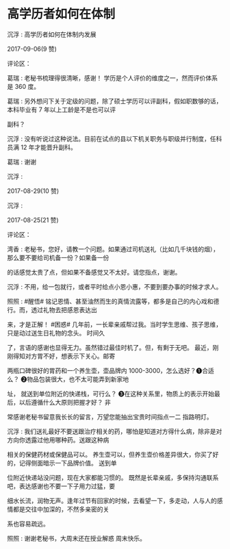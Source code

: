 # 高学历者如何在体制

沉浮 : 高学历者如何在体制内发展

2017-09-06(9 赞)

评论区：

葛瑞 : 老秘书梳理得很清晰，感谢！ 学历是个人评价的维度之一，然而评价体系是 360 度。

葛瑞 : 另外想问下关于定级的问题，除了硕士学历可以评副科，假如职数够的话，本科毕业有 7 年以上工龄是不是也可以评

副科？

沉浮 : 没有听说过这种说法。目前在试点的县以下机关职务与职级并行制度，任科员满 12 年才能晋升副科。

葛瑞 : 谢谢

沉浮 :

2017-08-29(10 赞)

沉浮 :

2017-08-25(21 赞)

评论区：

湾香 : 老秘书，您好，请教一个问题。如果通过司机送礼（比如几千块钱的烟），那么要不要给司机备一份？如果备一份

的话感觉太贵了点，但如果不备感觉又不太好。请您指点，谢谢。

沉浮 : 不用，给一包就行，或者平时给点小恩小惠，不要到要办事的时候才求人。

照照 : #醒悟# 铭记恩情、甚至油然而生的真情流露等，都多是自己的内心戏和德行。而，透过礼物去把感恩表达出

来，才是正解！ #困惑# 几年前，一长辈亲戚帮过我。当时学生思维、孩子思维，只是动过送生日礼物的念头。 时间久

了，言语的感谢也显得无力。虽然错过最佳时机了。但，有剩于无吧。 最近，刚刚得知对方胃不好，想表示下关心。邮寄

两瓶口碑很好的胃药和一个养生壶，壶品牌内 1000-3000，怎么选好？❶合适么？ ❷物品包装很大，也不太可能弄到新家地

址， 就送到单位附近的快递栈，可行么？ ❸在这种关系里，物质上的表示开始最后，以后遵循什么大原则把握才好？ 非

常感谢老秘书留意我长长的留言，万望您能抽出宝贵时间指点一二 指路明灯。

沉浮 : 我们送礼最好不要送跟治疗相关的药，哪怕是知道对方得什么病，除非是对方向你透露过他用哪种药。送跟这种病

相关的保健药材或保健品可以。 养生壶可以，但养生壶价格差异很大，你买了好的，记得侧面暗示一下品牌价值。 送到单

位附近快递站没问题，现在大家都能习惯的。 既然是长辈亲戚，多保持沟通联系吧，表达感谢也不要一下子用力过猛，要

细水长流，润物无声。逢年过节有回家的时候，去看望一下，多走动，人与人的感情都是交往中加深的，不然多亲密的关

系也容易疏远。

照照 : 谢谢老秘书，大周末还在授业解惑 周末快乐。